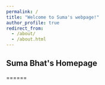 ```yaml
---
permalink: /
title: "Welcome to Suma's webpage!"
author_profile: true
redirect_from: 
  - /about/
  - /about.html
---
```


## Suma Bhat's Homepage
======

